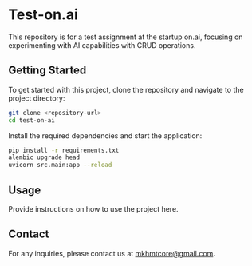 # Test-on.ai

This repository is for a test assignment at the startup on.ai, focusing on experimenting with AI capabilities with CRUD operations.

## Getting Started

To get started with this project, clone the repository and navigate to the project directory:

```bash
git clone <repository-url>
cd test-on-ai
```

Install the required dependencies and start the application:

```bash
pip install -r requirements.txt
alembic upgrade head
uvicorn src.main:app --reload
```

## Usage

Provide instructions on how to use the project here.

## Contact

For any inquiries, please contact us at [mkhmtcore@gmail.com](mailto:mkhmtcore@gmail.com).

